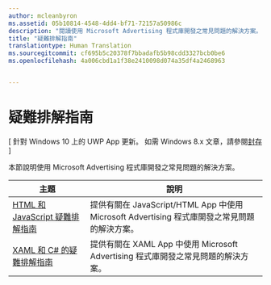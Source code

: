 ```yaml
---
author: mcleanbyron
ms.assetid: 05b10814-4548-4dd4-bf71-72157a50986c
description: "閱讀使用 Microsoft Advertising 程式庫開發之常見問題的解決方案。"
title: "疑難排解指南"
translationtype: Human Translation
ms.sourcegitcommit: cf695b5c20378f7bbadafb5b98cdd3327bcb0be6
ms.openlocfilehash: 4a006cbd1a1f38e2410098d074a35df4a2468963


---
```


# 疑難排解指南


\[ 針對 Windows 10 上的 UWP App 更新。 如需 Windows 8.x 文章，請參閱[封存](http://go.microsoft.com/fwlink/p/?linkid=619132) \]

本節說明使用 Microsoft Advertising 程式庫開發之常見問題的解決方案。

| 主題                                                                                                       | 說明                 |
|-------------------------------------------------------------------------------------------------------------|-----------------------------|
| [HTML 和 JavaScript 疑難排解指南](html-and-javascript-troubleshooting-guide.md)  |  提供有關在 JavaScript/HTML App 中使用 Microsoft Advertising 程式庫開發之常見問題的解決方案。 |
| [XAML 和 C# 的疑難排解指南](xaml-and-c-troubleshooting-guide.md)      |  提供有關在 XAML App 中使用 Microsoft Advertising 程式庫開發之常見問題的解決方案。    |


 

 



<!--HONumber=Jun16_HO4-->


